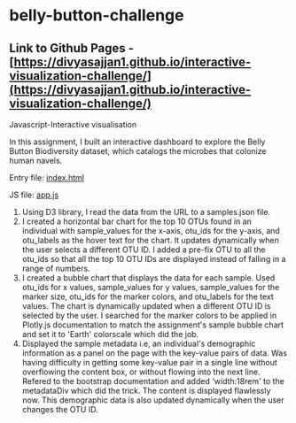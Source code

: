 # belly-button-challenge
## Link to Github Pages - [https://divyasajjan1.github.io/interactive-visualization-challenge/](https://divyasajjan1.github.io/interactive-visualization-challenge/)
Javascript-Interactive visualisation

In this assignment, I built an interactive dashboard to explore the Belly Button Biodiversity dataset, which catalogs the microbes that colonize human navels.

Entry file: [index.html](https://github.com/divyasajjan1/interactive-visualization-challenge/edit/main/index.html)

JS file: [app.js](https://github.com/divyasajjan1/interactive-visualization-challenge/edit/main/static/js/app.js)

1. Using D3 library, I read the data from the URL to a samples.json file.
2. I created a horizontal bar chart for the top 10 OTUs found in an individual with sample_values for the x-axis, otu_ids for the y-axis, and otu_labels as the hover text for the chart. It updates dynamically when the user selects a different OTU ID. I added a pre-fix OTU to all the otu_ids so that all the top 10 OTU IDs are displayed instead of falling in a range of numbers.
3. I created a bubble chart that displays the data for each sample. Used otu_ids for x values, sample_values for y values, sample_values for the marker size, otu_ids for the marker colors, and otu_labels for the text values. The chart is dynamically updated when a different OTU ID is selected by the user. I searched for the marker colors to be applied in Plotly.js documentation to match the assignment's sample bubble chart and set it to 'Earth' colorscale which did the job.
4. Displayed the sample metadata i.e, an individual's demographic information as a panel on the page with the key-value pairs of data. Was having difficulty in getting some key-value pair in a single line without overflowing the content box, or without flowing into the next line. Refered to the bootstrap documentation and added 'width:18rem' to the metadataDiv which did the trick. The content is displayed flawlessly now. This demographic data is also updated dynamically when the user changes the OTU ID.
